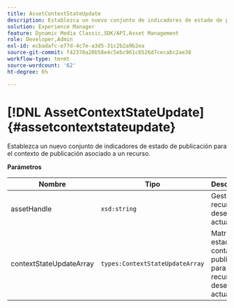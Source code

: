 ```yaml
---
title: AssetContextStateUpdate
description: Establezca un nuevo conjunto de indicadores de estado de publicación para el contexto de publicación asociado a un recurso.
solution: Experience Manager
feature: Dynamic Media Classic,SDK/API,Asset Management
role: Developer,Admin
exl-id: ecbadafc-e77d-4c7e-a3d5-31c2b2a9b2ea
source-git-commit: f42378a20b58e4c5ebc961c6526d7cecabc2ae38
workflow-type: tm+mt
source-wordcount: '62'
ht-degree: 6%

---
```


# [!DNL AssetContextStateUpdate]{#assetcontextstateupdate}

Establezca un nuevo conjunto de indicadores de estado de publicación para el contexto de publicación asociado a un recurso.

**Parámetros**

| Nombre | Tipo | Descripción |
|---|---|---|
| assetHandle | `xsd:string` | Gestione el recurso que desea actualizar. |
| contextStateUpdateArray | `types:ContextStateUpdateArray` | Matriz de estados de contacto de publicación para el recurso que desea actualizar. |
